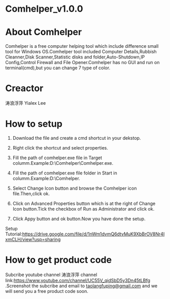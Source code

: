 # Comhelper_v1.0.0
# About Comhelper
Comhelper is a free computer helping tool which include difference small tool for Windows OS.Comhelper tool included Computer Details,Rubbish Cleanner,Disk Scanner,Statistic disks and folder,Auto-Shutdown,IP Config,Control Firewall and File Opener.Comhelper has no GUI and run on terminal(cmd),but you can change 7 type of color.
# Creactor
涛浪浮萍 Yialex Lee
# How to setup
1) Download the file and create a cmd shortcut in your dekstop.

2) Right click the shortcut and select properties.

3) Fill the path of comhelper.exe file in Target columm.Example:D:\Comhelper\Comhelper.exe.

4) Fill the path of comhelper.exe file folder in Start in columm.Example:D:\Comhelper.

5) Select Change Icon button and browse the Comhelper icon file.Then,click ok.

6) Click on Advanced Properties button which is at the right of Change Icon button.Tick the checkbox of Run as Administrator and click ok.

7) Click Appy button and ok button.Now you have done the setup.

Setup Tutorial:https://drive.google.com/file/d/1nWm1dvmQ6dtvMuK9XbBrOV8Nr4IxmCLH/view?usp=sharing

# How to get product code
Subcribe youtube channel 涛浪浮萍 channel link:https://www.youtube.com/channel/UC55V_qidSbD5y3Dn45tLBfg .Screenshot the subcribe and email to taolangfuping@gmail.com and we will send you a free product code soon.
